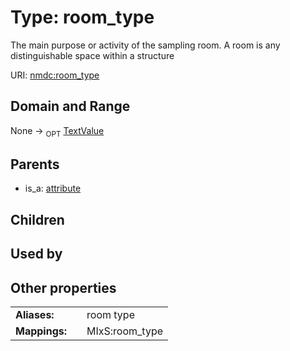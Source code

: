 
# Type: room_type


The main purpose or activity of the sampling room. A room is any distinguishable space within a structure

URI: [nmdc:room_type](https://microbiomedata/meta/room_type)


## Domain and Range

None ->  <sub>OPT</sub> [TextValue](TextValue.md)

## Parents

 *  is_a: [attribute](attribute.md)

## Children


## Used by


## Other properties

|  |  |  |
| --- | --- | --- |
| **Aliases:** | | room type |
| **Mappings:** | | MIxS:room_type |

